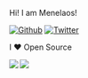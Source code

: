 Hi! I am Menelaos!

[![Github](https://img.shields.io/github/followers/mkotsollaris?label=mkotsollaris&style=social)](https://github.com/mkotsollaris)
[![Twitter](https://img.shields.io/twitter/url/https/twitter.com/mkotsollaris.svg?style=social&label=Follow%20%40mkotsollaris)](https://twitter.com/mkotsollaris)

I ❤ Open Source

<a href="https://github.com/mkotsollaris/github-readme-stats">
  <img align="left" src="https://github-readme-stats.vercel.app/api?username=mkotsollaris&title_color=ffffff&text_color=ffffff&icon_color=ec5990&bg_color=081229&show_icons=true" />
</a>
<a href="https://github.com/mkotsollaris/github-readme-stats">
  <img align="left" src="https://github-readme-stats.vercel.app/api/top-langs/?username=mkotsollaris&title_color=ffffff&text_color=ffffff&icon_color=bf1650&bg_color=081229" />
</a>

<!--
**mkotsollaris/mkotsollaris** is a ✨ _special_ ✨ repository because its `README.md` (this file) appears on your GitHub profile.

Here are some ideas to get you started:

- 🔭 I’m currently working on ...
- 🌱 I’m currently learning ...
- 👯 I’m looking to collaborate on ...
- 🤔 I’m looking for help with ...
- 💬 Ask me about ...
- 📫 How to reach me: ...
- 😄 Pronouns: ...
- ⚡ Fun fact: ...
-->
